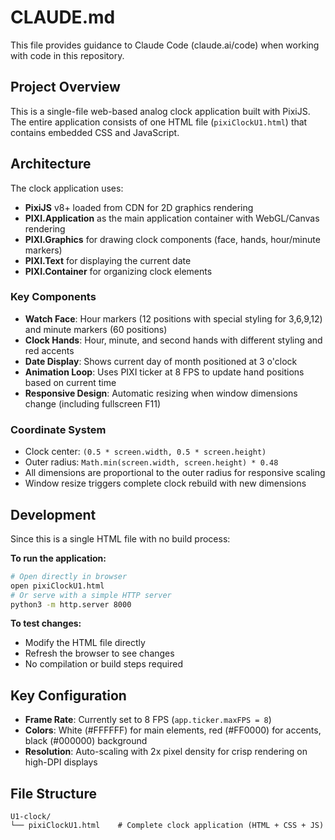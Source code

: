 # CLAUDE.md

This file provides guidance to Claude Code (claude.ai/code) when working with code in this repository.

## Project Overview

This is a single-file web-based analog clock application built with PixiJS. The entire application consists of one HTML file (`pixiClockU1.html`) that contains embedded CSS and JavaScript.

## Architecture

The clock application uses:
- **PixiJS** v8+ loaded from CDN for 2D graphics rendering
- **PIXI.Application** as the main application container with WebGL/Canvas rendering
- **PIXI.Graphics** for drawing clock components (face, hands, hour/minute markers)
- **PIXI.Text** for displaying the current date
- **PIXI.Container** for organizing clock elements

### Key Components

- **Watch Face**: Hour markers (12 positions with special styling for 3,6,9,12) and minute markers (60 positions)
- **Clock Hands**: Hour, minute, and second hands with different styling and red accents
- **Date Display**: Shows current day of month positioned at 3 o'clock
- **Animation Loop**: Uses PIXI ticker at 8 FPS to update hand positions based on current time
- **Responsive Design**: Automatic resizing when window dimensions change (including fullscreen F11)

### Coordinate System

- Clock center: `(0.5 * screen.width, 0.5 * screen.height)`
- Outer radius: `Math.min(screen.width, screen.height) * 0.48`
- All dimensions are proportional to the outer radius for responsive scaling
- Window resize triggers complete clock rebuild with new dimensions

## Development

Since this is a single HTML file with no build process:

**To run the application:**
```bash
# Open directly in browser
open pixiClockU1.html
# Or serve with a simple HTTP server
python3 -m http.server 8000
```

**To test changes:**
- Modify the HTML file directly
- Refresh the browser to see changes
- No compilation or build steps required

## Key Configuration

- **Frame Rate**: Currently set to 8 FPS (`app.ticker.maxFPS = 8`)
- **Colors**: White (#FFFFFF) for main elements, red (#FF0000) for accents, black (#000000) background
- **Resolution**: Auto-scaling with 2x pixel density for crisp rendering on high-DPI displays

## File Structure

```
U1-clock/
└── pixiClockU1.html    # Complete clock application (HTML + CSS + JS)
```